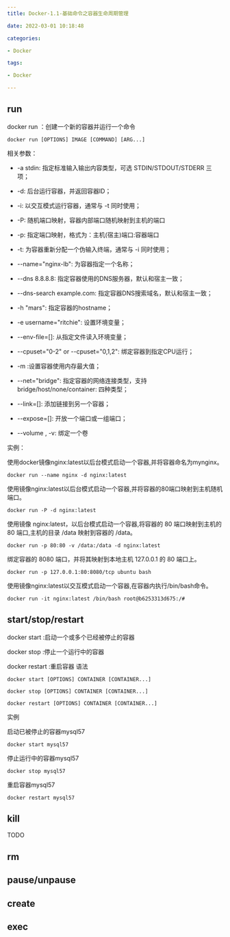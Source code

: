 ```yaml
---
title: Docker-1.1-基础命令之容器生命周期管理

date: 2022-03-01 10:18:48

categories:

- Docker

tags:

- Docker

---
```


## run

docker run ：创建一个新的容器并运行一个命令

```shell
docker run [OPTIONS] IMAGE [COMMAND] [ARG...]
```

相关参数：

- -a stdin: 指定标准输入输出内容类型，可选 STDIN/STDOUT/STDERR 三项；

- -d: 后台运行容器，并返回容器ID；

- -i: 以交互模式运行容器，通常与 -t 同时使用；

- -P: 随机端口映射，容器内部端口随机映射到主机的端口

- -p: 指定端口映射，格式为：主机(宿主)端口:容器端口

- -t: 为容器重新分配一个伪输入终端，通常与 -i 同时使用；

- --name="nginx-lb": 为容器指定一个名称；

- --dns 8.8.8.8: 指定容器使用的DNS服务器，默认和宿主一致；

- --dns-search example.com: 指定容器DNS搜索域名，默认和宿主一致；

- -h "mars": 指定容器的hostname；

- -e username="ritchie": 设置环境变量；

- --env-file=[]: 从指定文件读入环境变量；

- --cpuset="0-2" or --cpuset="0,1,2": 绑定容器到指定CPU运行；

- -m :设置容器使用内存最大值；

- --net="bridge": 指定容器的网络连接类型，支持 bridge/host/none/container: 四种类型；

- --link=[]: 添加链接到另一个容器；

- --expose=[]: 开放一个端口或一组端口；

- --volume , -v: 绑定一个卷

实例：

使用docker镜像nginx:latest以后台模式启动一个容器,并将容器命名为mynginx。

```shell
docker run --name nginx -d nginx:latest
```

使用镜像nginx:latest以后台模式启动一个容器,并将容器的80端口映射到主机随机端口。

```shell
docker run -P -d nginx:latest
```

使用镜像 nginx:latest，以后台模式启动一个容器,将容器的 80 端口映射到主机的 80 端口,主机的目录 /data 映射到容器的 /data。

```shell
docker run -p 80:80 -v /data:/data -d nginx:latest
```

绑定容器的 8080 端口，并将其映射到本地主机 127.0.0.1 的 80 端口上。

```shell
docker run -p 127.0.0.1:80:8080/tcp ubuntu bash
```

使用镜像nginx:latest以交互模式启动一个容器,在容器内执行/bin/bash命令。

```shell
docker run -it nginx:latest /bin/bash root@b6253313d675:/#
```

## start/stop/restart

docker start :启动一个或多个已经被停止的容器

docker stop :停止一个运行中的容器

docker restart :重启容器 语法

```shell
docker start [OPTIONS] CONTAINER [CONTAINER...]
```

```shell
docker stop [OPTIONS] CONTAINER [CONTAINER...]
```

```shell
docker restart [OPTIONS] CONTAINER [CONTAINER...]
```

实例

启动已被停止的容器mysql57

```shell
docker start mysql57
```

停止运行中的容器mysql57

```shell
docker stop mysql57
```

重启容器mysql57

```shell
docker restart mysql57
```

## kill

TODO

## rm

## pause/unpause

## create

## exec
